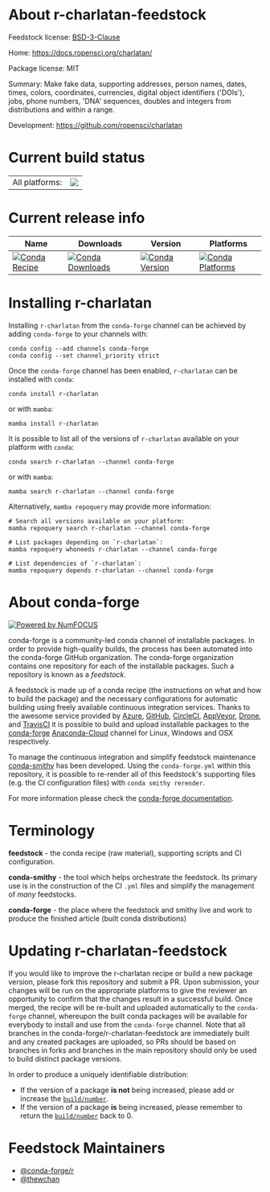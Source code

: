 About r-charlatan-feedstock
===========================

Feedstock license: [BSD-3-Clause](https://github.com/conda-forge/r-charlatan-feedstock/blob/main/LICENSE.txt)

Home: https://docs.ropensci.org/charlatan/

Package license: MIT

Summary: Make fake data, supporting addresses, person names, dates, times, colors, coordinates, currencies, digital object identifiers ('DOIs'), jobs, phone numbers, 'DNA' sequences, doubles and integers from distributions and within a range.

Development: https://github.com/ropensci/charlatan

Current build status
====================


<table><tr><td>All platforms:</td>
    <td>
      <a href="https://dev.azure.com/conda-forge/feedstock-builds/_build/latest?definitionId=20160&branchName=main">
        <img src="https://dev.azure.com/conda-forge/feedstock-builds/_apis/build/status/r-charlatan-feedstock?branchName=main">
      </a>
    </td>
  </tr>
</table>

Current release info
====================

| Name | Downloads | Version | Platforms |
| --- | --- | --- | --- |
| [![Conda Recipe](https://img.shields.io/badge/recipe-r--charlatan-green.svg)](https://anaconda.org/conda-forge/r-charlatan) | [![Conda Downloads](https://img.shields.io/conda/dn/conda-forge/r-charlatan.svg)](https://anaconda.org/conda-forge/r-charlatan) | [![Conda Version](https://img.shields.io/conda/vn/conda-forge/r-charlatan.svg)](https://anaconda.org/conda-forge/r-charlatan) | [![Conda Platforms](https://img.shields.io/conda/pn/conda-forge/r-charlatan.svg)](https://anaconda.org/conda-forge/r-charlatan) |

Installing r-charlatan
======================

Installing `r-charlatan` from the `conda-forge` channel can be achieved by adding `conda-forge` to your channels with:

```
conda config --add channels conda-forge
conda config --set channel_priority strict
```

Once the `conda-forge` channel has been enabled, `r-charlatan` can be installed with `conda`:

```
conda install r-charlatan
```

or with `mamba`:

```
mamba install r-charlatan
```

It is possible to list all of the versions of `r-charlatan` available on your platform with `conda`:

```
conda search r-charlatan --channel conda-forge
```

or with `mamba`:

```
mamba search r-charlatan --channel conda-forge
```

Alternatively, `mamba repoquery` may provide more information:

```
# Search all versions available on your platform:
mamba repoquery search r-charlatan --channel conda-forge

# List packages depending on `r-charlatan`:
mamba repoquery whoneeds r-charlatan --channel conda-forge

# List dependencies of `r-charlatan`:
mamba repoquery depends r-charlatan --channel conda-forge
```


About conda-forge
=================

[![Powered by
NumFOCUS](https://img.shields.io/badge/powered%20by-NumFOCUS-orange.svg?style=flat&colorA=E1523D&colorB=007D8A)](https://numfocus.org)

conda-forge is a community-led conda channel of installable packages.
In order to provide high-quality builds, the process has been automated into the
conda-forge GitHub organization. The conda-forge organization contains one repository
for each of the installable packages. Such a repository is known as a *feedstock*.

A feedstock is made up of a conda recipe (the instructions on what and how to build
the package) and the necessary configurations for automatic building using freely
available continuous integration services. Thanks to the awesome service provided by
[Azure](https://azure.microsoft.com/en-us/services/devops/), [GitHub](https://github.com/),
[CircleCI](https://circleci.com/), [AppVeyor](https://www.appveyor.com/),
[Drone](https://cloud.drone.io/welcome), and [TravisCI](https://travis-ci.com/)
it is possible to build and upload installable packages to the
[conda-forge](https://anaconda.org/conda-forge) [Anaconda-Cloud](https://anaconda.org/)
channel for Linux, Windows and OSX respectively.

To manage the continuous integration and simplify feedstock maintenance
[conda-smithy](https://github.com/conda-forge/conda-smithy) has been developed.
Using the ``conda-forge.yml`` within this repository, it is possible to re-render all of
this feedstock's supporting files (e.g. the CI configuration files) with ``conda smithy rerender``.

For more information please check the [conda-forge documentation](https://conda-forge.org/docs/).

Terminology
===========

**feedstock** - the conda recipe (raw material), supporting scripts and CI configuration.

**conda-smithy** - the tool which helps orchestrate the feedstock.
                   Its primary use is in the construction of the CI ``.yml`` files
                   and simplify the management of *many* feedstocks.

**conda-forge** - the place where the feedstock and smithy live and work to
                  produce the finished article (built conda distributions)


Updating r-charlatan-feedstock
==============================

If you would like to improve the r-charlatan recipe or build a new
package version, please fork this repository and submit a PR. Upon submission,
your changes will be run on the appropriate platforms to give the reviewer an
opportunity to confirm that the changes result in a successful build. Once
merged, the recipe will be re-built and uploaded automatically to the
`conda-forge` channel, whereupon the built conda packages will be available for
everybody to install and use from the `conda-forge` channel.
Note that all branches in the conda-forge/r-charlatan-feedstock are
immediately built and any created packages are uploaded, so PRs should be based
on branches in forks and branches in the main repository should only be used to
build distinct package versions.

In order to produce a uniquely identifiable distribution:
 * If the version of a package **is not** being increased, please add or increase
   the [``build/number``](https://docs.conda.io/projects/conda-build/en/latest/resources/define-metadata.html#build-number-and-string).
 * If the version of a package **is** being increased, please remember to return
   the [``build/number``](https://docs.conda.io/projects/conda-build/en/latest/resources/define-metadata.html#build-number-and-string)
   back to 0.

Feedstock Maintainers
=====================

* [@conda-forge/r](https://github.com/conda-forge/r/)
* [@thewchan](https://github.com/thewchan/)

